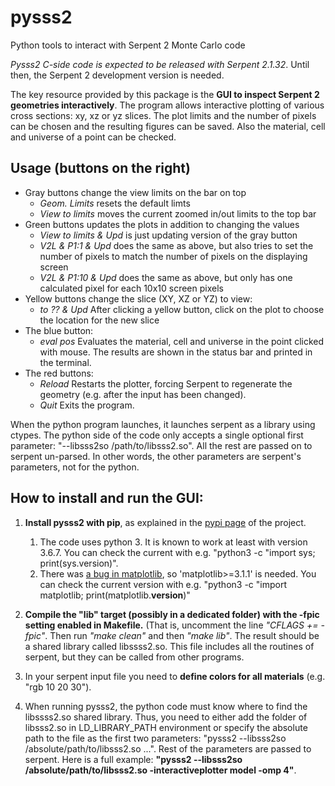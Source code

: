 # pysss2 #
Python tools to interact with Serpent 2 Monte Carlo code 

*Pysss2 C-side code is expected to be released with Serpent 2.1.32*. Until then, the Serpent 2 development version is needed.


The key resource provided by this package is the **GUI to inspect Serpent 2 geometries interactively**. The program allows interactive plotting of various cross sections: xy, xz or yz slices. The plot limits and the number of pixels can be chosen and the resulting figures can be saved. Also the material, cell and universe of a point can be checked.


## Usage (buttons on the right) ##
* Gray buttons change the view limits on the bar on top
  * *Geom. Limits* resets the default limts 
  * *View to limits* moves the current  zoomed in/out limits to the top bar
* Green buttons updates the plots in addition to changing the values
  * *View to limits & Upd* is just updating version of the gray button
  * *V2L & P1:1 & Upd* does the same as above, but also tries to set the number of pixels to match the number of pixels on the displaying screen
  * *V2L & P1:10 & Upd* does the same as above, but only has one calculated pixel for each 10x10 screen pixels
* Yellow buttons change the slice (XY, XZ or YZ) to view:
  * *to ?? & Upd* After clicking a yellow button, click on the plot to choose the location for the new slice
* The blue button:
  * *eval pos* Evaluates the material, cell and universe in the point clicked with mouse. The results are shown in the status bar and printed in the terminal.
* The red buttons:
  * *Reload* Restarts the plotter, forcing Serpent to regenerate the geometry (e.g. after the input has been changed).
  * *Quit* Exits the program.


When the python program launches, it launches serpent as a library using ctypes. 
The python side of the code only accepts a single optional  first parameter:  "--libsss2so /path/to/libsss2.so". All the rest are passed on to serpent un-parsed. In other words, the other parameters are serpent's parameters, not for the python.

## How to install and run the GUI: ##

1. **Install pysss2 with pip**, as explained in the [pypi page](https://pypi.org/project/pysss2/) of the project.
   1. The code uses python 3. It is known to work at least with version 3.6.7. You can check the current with e.g. 
   "python3 -c "import sys; print(sys.version)".
   2. There was [a bug in matplotlib](https://github.com/matplotlib/matplotlib/issues/14781), so 'matplotlib>=3.1.1' is needed. You can check the current version with e.g. "python3 -c "import matplotlib; print(matplotlib.__version__)"

2.  **Compile the "lib" target (possibly in a dedicated folder) with the -fpic setting enabled in Makefile.** (That is, uncomment the line _"CFLAGS += -fpic"_. Then run _"make clean"_  and then _"make lib"_. The result should be a shared library called libssss2.so. This file includes all the routines of serpent, but they can be called from other programs.

3. In your serpent input file you need to **define colors for all materials** (e.g. "rgb 10 20 30").

4. When running pysss2, the python code must know where to find the libssss2.so shared library. Thus, you need to either add the folder of libsss2.so in LD_LIBRARY_PATH environment or specify the absolute path to the file as the first two parameters: "pysss2 --libsss2so /absolute/path/to/libsss2.so ...". Rest of the parameters are passed to serpent.
Here is a full example:  **"pysss2 --libsss2so /absolute/path/to/libsss2.so -interactiveplotter model -omp 4"**.
